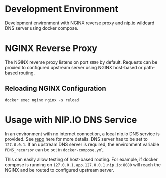 # Development Environment

Development environment with NGINX reverse proxy and [nip.io](https://nip.io) wildcard DNS server using docker compose.

# NGINX Reverse Proxy

The NGINX reverse proxy listens on port `8080` by default. Requests can be proxied to configured upstream server using NGINX host-based or path-based routing.

## Reloading NGINX Configuration

```
docker exec nginx nginx -s reload
```

# Usage with NIP.IO DNS Service

In an environment with no internet connection, a local nip.io DNS service is provided. See [repo](https://github.com/deskoh/nip.io) here for more details. DNS server has to be set to `127.0.0.1`. If an upstream DNS server is required, the environment variable `PDNS_recursor` can be set in `docker-compose.yml`.

This can easily allow testing of host-based routing. For example, if docker compose is running on `127.0.0.1`, `app.127.0.0.1.nip.io:8080` will reach the NGINX and be routed to configured upstream server.
